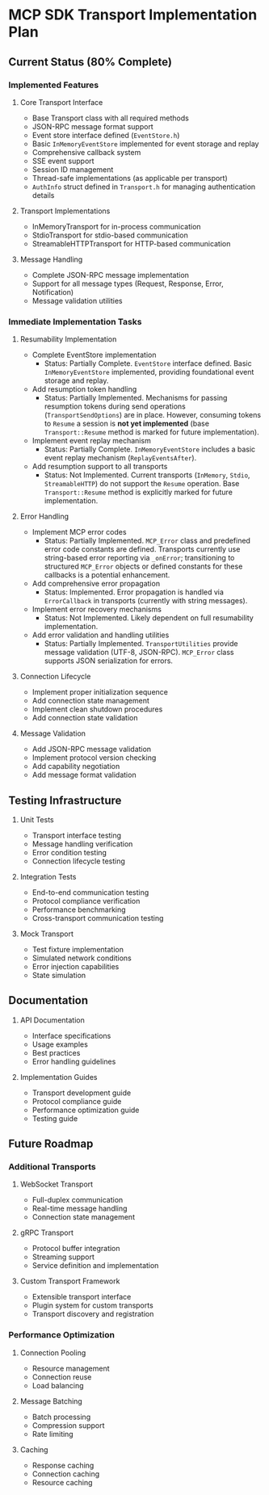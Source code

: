 # MCP SDK Transport Implementation Plan

## Current Status (80% Complete)

### Implemented Features
1. Core Transport Interface
   - Base Transport class with all required methods
   - JSON-RPC message format support
   - Event store interface defined (`EventStore.h`)
   - Basic `InMemoryEventStore` implemented for event storage and replay
   - Comprehensive callback system
   - SSE event support
   - Session ID management
   - Thread-safe implementations (as applicable per transport)
   - `AuthInfo` struct defined in `Transport.h` for managing authentication details

2. Transport Implementations
   - InMemoryTransport for in-process communication
   - StdioTransport for stdio-based communication
   - StreamableHTTPTransport for HTTP-based communication

3. Message Handling
   - Complete JSON-RPC message implementation
   - Support for all message types (Request, Response, Error, Notification)
   - Message validation utilities

### Immediate Implementation Tasks

1. Resumability Implementation
   - Complete EventStore implementation
     - Status: Partially Complete. `EventStore` interface defined. Basic `InMemoryEventStore` implemented, providing foundational event storage and replay.
   - Add resumption token handling
     - Status: Partially Implemented. Mechanisms for passing resumption tokens during send operations (`TransportSendOptions`) are in place. However, consuming tokens to `Resume` a session is **not yet implemented** (base `Transport::Resume` method is marked for future implementation).
   - Implement event replay mechanism
     - Status: Partially Complete. `InMemoryEventStore` includes a basic event replay mechanism (`ReplayEventsAfter`).
   - Add resumption support to all transports
     - Status: Not Implemented. Current transports (`InMemory`, `Stdio`, `StreamableHTTP`) do not support the `Resume` operation. Base `Transport::Resume` method is explicitly marked for future implementation.

2. Error Handling
   - Implement MCP error codes
     - Status: Partially Implemented. `MCP_Error` class and predefined error code constants are defined. Transports currently use string-based error reporting via `_onError`; transitioning to structured `MCP_Error` objects or defined constants for these callbacks is a potential enhancement.
   - Add comprehensive error propagation
     - Status: Implemented. Error propagation is handled via `ErrorCallback` in transports (currently with string messages).
   - Implement error recovery mechanisms
     - Status: Not Implemented. Likely dependent on full resumability implementation.
   - Add error validation and handling utilities
     - Status: Partially Implemented. `TransportUtilities` provide message validation (UTF-8, JSON-RPC). `MCP_Error` class supports JSON serialization for errors.

3. Connection Lifecycle
   - Implement proper initialization sequence
   - Add connection state management
   - Implement clean shutdown procedures
   - Add connection state validation

4. Message Validation
   - Add JSON-RPC message validation
   - Implement protocol version checking
   - Add capability negotiation
   - Add message format validation

## Testing Infrastructure

1. Unit Tests
   - Transport interface testing
   - Message handling verification
   - Error condition testing
   - Connection lifecycle testing

2. Integration Tests
   - End-to-end communication testing
   - Protocol compliance verification
   - Performance benchmarking
   - Cross-transport communication testing

3. Mock Transport
   - Test fixture implementation
   - Simulated network conditions
   - Error injection capabilities
   - State simulation

## Documentation

1. API Documentation
   - Interface specifications
   - Usage examples
   - Best practices
   - Error handling guidelines

2. Implementation Guides
   - Transport development guide
   - Protocol compliance guide
   - Performance optimization guide
   - Testing guide

## Future Roadmap

### Additional Transports
1. WebSocket Transport
   - Full-duplex communication
   - Real-time message handling
   - Connection state management

2. gRPC Transport
   - Protocol buffer integration
   - Streaming support
   - Service definition and implementation

3. Custom Transport Framework
   - Extensible transport interface
   - Plugin system for custom transports
   - Transport discovery and registration

### Performance Optimization
1. Connection Pooling
   - Resource management
   - Connection reuse
   - Load balancing

2. Message Batching
   - Batch processing
   - Compression support
   - Rate limiting

3. Caching
   - Response caching
   - Connection caching
   - Resource caching
